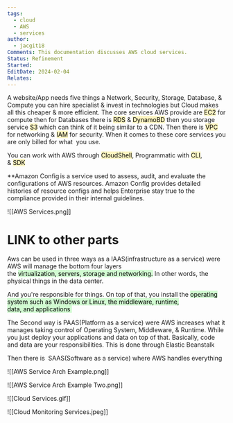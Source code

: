 ```yaml
---
tags:
  - cloud
  - AWS
  - services
author:
  - jacgit18
Comments: This documentation discusses AWS cloud services.
Status: Refinement
Started: 
EditDate: 2024-02-04
Relates:
---
```

A website/App needs five things a Network, Security, Storage, Database, & Compute you can hire specialist & invest in technologies but Cloud makes all this cheaper & more efficient. The core services AWS provide are <mark style="background: #FFF3A3A6;">EC2</mark> for compute then for Databases there is <mark style="background: #FFF3A3A6;">RDS</mark> & <mark style="background: #FFF3A3A6;">DynamoBD</mark> then you storage service <mark style="background: #FFF3A3A6;">S3</mark> which can think of it being similar to a CDN. Then there is <mark style="background: #FFF3A3A6;">VPC</mark>  for networking & <mark style="background: #FFF3A3A6;">IAM</mark> for security. When it comes to these core services you are only billed for what  you use.  

You can work with AWS through <mark style="background: #FFF3A3A6;">CloudShell</mark>, Programmatic with <mark style="background: #FFF3A3A6;">CLI</mark>,  & <mark style="background: #FFF3A3A6;">SDK</mark>  

**Amazon Config is a service used to assess, audit, and evaluate the configurations of AWS resources. Amazon Config provides detailed histories of resource configs and helps Enterprise stay true to the compliance provided in their internal guidelines.

![[AWS Services.png]]

# LINK to other parts

Aws can be used in three ways as a IAAS(infrastructure as a service) were AWS will manage the bottom four layers the <mark style="background: #BBFABBA6;">virtualization, servers, storage and networking.</mark> In other words, the physical things in the data center. 

And you're responsible for things. On top of that, you install the <mark style="background: #BBFABBA6;">operating system such as Windows or Linux, the middleware, runtime, data, and applications </mark>

The Second way is PAAS(Platform as a service) were AWS increases what it manages taking control of Operating System, Middleware, & Runtime. While you just deploy your applications and data on top of that. Basically, code and data are your responsibilities. This is done through Elastic Beanstalk 

Then there is  SAAS(Software as a service) where AWS handles everything

![[AWS Service Arch Example.png]]

![[AWS Service Arch Example Two.png]]

![[Cloud Services.gif]]

![[Cloud Monitoring Services.jpeg]]